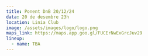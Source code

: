```yaml
---
title: Ponent DnB 20/12/24
data: 20 de desembre 23h
location: Linia Club
image: /assets/images/logo/logo.png
maps_link: https://maps.app.goo.gl/FUCErNwExGrcJuv29
lineup:
  - name: TBA
---
```

